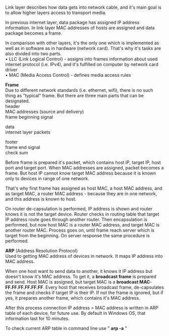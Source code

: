 


  
Link layer describes how data gets into network cable, and it's main goal is to allow higher layers access to transport media.  
  
In previous internet layer, data package has assigned IP address information. In link layer MAC addresses of hosts are assigned and data package becomes a frame.  
  
In comparison with other layers, it's the only one which is implemented as well as in software as in hardware (network card). That's why it's tasks are also divided into two parts.  
• LLC (Link Logical Control) - assigns into frames information about used internet protocol (i.e. IPv4), and it's fulfilled on computer by network card driver  
• MAC (Media Access Control) - defines media access rules   
  
  
**Frame**   
Due to different network standards (i.e. ethernet, wifi), there is no such thing as "typical" frame. But there are three main parts that can be designated.  
header  
MAC addresses (source and delivery)  
frame beginning signal  
  
  
data  
internet layer packets  
  
  
footer  
frame end signal  
check sum  
  
  
Before frame is prepared it's packet, which contains host IP, target IP, host port and target port. When MAC addresses are assigned, packet becomes a frame. But host IP cannot know target MAC address because it is known only to devices in range of one network.  
  
That's why first frame has assigned as host MAC, a host MAC address, and as target MAC, a router MAC address - because they are in one network, and this address is known to host.   
  
On router de-capsulation is performed, IP address is shown and router knows it is not the target device. Router checks in routing table that target IP address route goes through another router. Then encapsulation is performed, but now host MAC is a router MAC address, and target MAC is another router MAC. Process goes on, until frame reach server which is target from the beginning. On server response the same procedure is performed.   
  
**ARP** (Address Resolution Protocol)  
Used to getting MAC address of devices in network. It maps IP address into MAC address.  
  
When one host want to send data to another, it knows it IP address but doesn't know it's MAC address. To get it, a **broadcast frame** is prepared and send. Host MAC is assigned, but target MAC is a **broadcast MAC**- **FF.FF.FF.FF.FF.FF**. Every host that receives broadcast frame, de-capsulates the frame and checks if target IP is their IP. If not the frame is ignored, but if yes, it prepares another frame, which contains it's MAC address.  
  
After this process connection IP address = MAC address is written in ARP table of each device, for future use. By default in Windows OS, that information last for 10 minutes.  
  
To check current ARP table in command line use " **arp -a** "  
  
  
  
  
  
  
  
  
  
  
  
  
  
  
  
  
  
  
